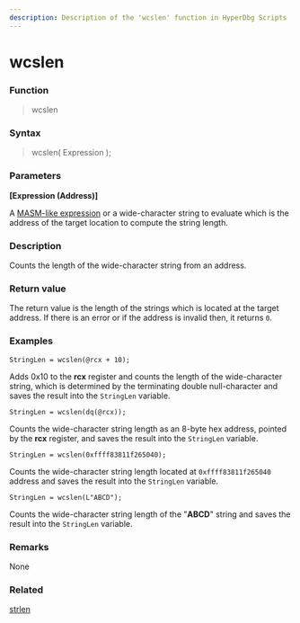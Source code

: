 ```yaml
---
description: Description of the 'wcslen' function in HyperDbg Scripts
---
```


# wcslen

### Function

> wcslen

### Syntax

> wcslen( Expression );

### Parameters

**\[Expression (Address)]**

A [MASM-like expression](https://docs.hyperdbg.org/commands/scripting-language/assumptions-and-evaluations) or a wide-character string to evaluate which is the address of the target location to compute the string length.

### Description

Counts the length of the wide-character string from an address.

### Return value

The return value is the length of the strings which is located at the target address. If there is an error or if the address is invalid then, it returns `0`.

### Examples

`StringLen = wcslen(@rcx + 10);`

Adds 0x10 to the **rcx** register and counts the length of the wide-character string, which is determined by the terminating double null-character and saves the result into the `StringLen` variable.

`StringLen = wcslen(dq(@rcx));`

Counts the wide-character string length as an 8-byte hex address, pointed by the **rcx** register, and saves the result into the `StringLen` variable.

`StringLen = wcslen(0xffff83811f265040);`

Counts the wide-character string length located at `0xffff83811f265040` address and saves the result into the `StringLen` variable.

`StringLen = wcslen(L"ABCD");`

Counts the wide-character string length of the "**ABCD**" string and saves the result into the `StringLen` variable.

### Remarks

None

### Related

[strlen](https://docs.hyperdbg.org/commands/scripting-language/functions/strings/strlen)

